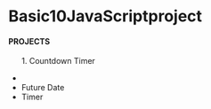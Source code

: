 # Basic10JavaScriptproject
<h4>PROJECTS</h4>

<ul>
  <p>1. Countdown Timer </p>
  <li> <img src=""></img></li>
  <li>Future Date</li>
  <li>Timer</li>
  

</ul>
